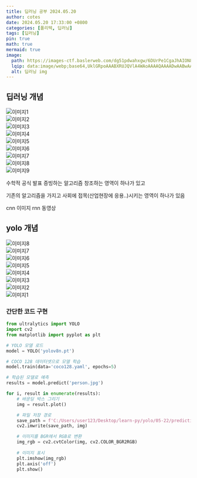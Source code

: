 ```yaml
---
title: 딥러닝 공부 2024.05.20
author: cotes
date: 2024.05.20 17:33:00 +0800
categories: [폴리텍, 딥러닝]
tags: [딥러닝]
pin: true
math: true
mermaid: true
image:
  path: https://images-ctf.baslerweb.com/dg51pdwahxgw/6DUrPe1CgaJhAION8iNUSP/ddb583f2a86808b6718e43fd78f43103/VC_Deep_Learning_Hero_3200x1800.webp?fm=webp&f=center&w=1400&q=80&fit=pad
  lqip: data:image/webp;base64,UklGRpoAAABXRUJQVlA4WAoAAAAQAAAADwAABwAAQUxQSDIAAAARL0AmbZurmr57yyIiqE8oiG0bejIYEQTgqiDA9vqnsUSI6H+oAERp2HZ65qP/VIAWAFZQOCBCAAAA8AEAnQEqEAAIAAVAfCWkAALp8sF8rgRgAP7o9FDvMCkMde9PK7euH5M1m6VWoDXf2FkP3BqV0ZYbO6NA/VFIAAAA
  alt: 딥러닝 img
---
```


## 딥러닝 개념

![이미지1](./assets/poly/deepLearning/2024-05-20/deep(1).png)  
![이미지2](./assets/poly/deepLearning/2024-05-20/deep(2).png)  
![이미지3](./assets/poly/deepLearning/2024-05-20/deep(3).png)  
![이미지4](./assets/poly/deepLearning/2024-05-20/deep(4).png)  
![이미지5](./assets/poly/deepLearning/2024-05-20/deep(5).png)  
![이미지6](./assets/poly/deepLearning/2024-05-20/deep(6).png)  
![이미지7](./assets/poly/deepLearning/2024-05-20/deep(7).png)  
![이미지8](./assets/poly/deepLearning/2024-05-20/deep(8).png)  
![이미지9](./assets/poly/deepLearning/2024-05-20/deep(9).png)  


수학적 공식 발표 증빙하는 알고리즘 창조하는 영역이 하나가 있고 

기존의 알고리즘을 가지고 사회에 접목(산업현장에 응용..)시키는 영역이 하나가 있음  
  
cnn 이미지 rnn 동영상  

## yolo 개념

![이미지8](./assets/poly/deepLearning/2024-05-20/yolo(8).png)  
![이미지7](./assets/poly/deepLearning/2024-05-20/yolo(7).png)  
![이미지6](./assets/poly/deepLearning/2024-05-20/yolo(6).png)  
![이미지5](./assets/poly/deepLearning/2024-05-20/yolo(5).png)  
![이미지4](./assets/poly/deepLearning/2024-05-20/yolo(4).png)  
![이미지3](./assets/poly/deepLearning/2024-05-20/yolo(3).png)  
![이미지2](./assets/poly/deepLearning/2024-05-20/yolo(2).png)   
![이미지1](./assets/poly/deepLearning/2024-05-20/yolo(1).png)  

### 간단한 코드 구현
```py
from ultralytics import YOLO
import cv2
from matplotlib import pyplot as plt

# YOLO 모델 로드
model = YOLO('yolov8n.pt')

# COCO 128 데이터셋으로 모델 학습
model.train(data='coco128.yaml', epochs=5)

# 학습된 모델로 예측
results = model.predict('person.jpg')

for i, result in enumerate(results):
    # 바운딩 박스 그리기
    img = result.plot()

    # 파일 저장 경로
    save_path = f'C:/Users/user123/Desktop/learn-py/yolo/05-22/prediction_{i}.jpg'
    cv2.imwrite(save_path, img)

    # 이미지를 BGR에서 RGB로 변환
    img_rgb = cv2.cvtColor(img, cv2.COLOR_BGR2RGB)
    
    # 이미지 표시
    plt.imshow(img_rgb)
    plt.axis('off')
    plt.show()

```